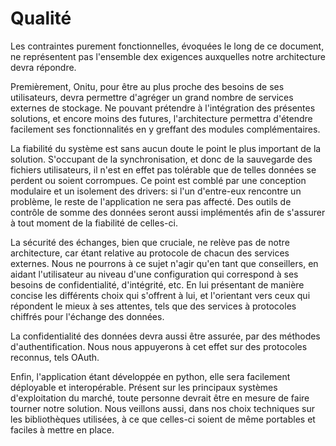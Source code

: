 # Qualité

Les contraintes purement fonctionnelles, évoquées le long de ce document, ne représentent pas l'ensemble dex exigences auxquelles notre architecture devra répondre.

Premièrement, Onitu, pour être au plus proche des besoins de ses utilisateurs, devra permettre d'agréger un grand nombre de services externes de stockage. Ne pouvant prétendre à l'intégration des présentes solutions, et encore moins des futures, l'architecture permettra d'étendre facilement ses fonctionnalités en y greffant des modules complémentaires.

La fiabilité du système est sans aucun doute le point le plus important de la solution. S'occupant de la synchronisation, et donc de la sauvegarde des fichiers utilisateurs, il n'est en effet pas tolérable que de telles données se perdent ou soient corrompues. Ce point est comblé par une conception modulaire et un isolement des drivers: si l'un d'entre-eux rencontre un problème, le reste de l'application ne sera pas affecté. Des outils de contrôle de somme des données seront aussi implémentés afin de s'assurer à tout moment de la fiabilité de celles-ci.

La sécurité des échanges, bien que cruciale, ne relève pas de notre architecture, car étant relative au protocole de chacun des services externes. Nous ne pourrons à ce sujet n'agir qu'en tant que conseillers, en aidant l'utilisateur au niveau d'une configuration qui correspond à ses besoins de confidentialité, d'intégrité, etc. En lui présentant de manière concise les différents choix qui s'offrent à lui, et l'orientant vers ceux qui répondent le mieux à ses attentes, tels que des services à protocoles chiffrés pour l'échange des données.

La confidentialité des données devra aussi être assurée, par des méthodes d'authentification. Nous nous appuyerons à cet effet sur des protocoles reconnus, tels OAuth.

Enfin, l'application étant développée en python, elle sera facilement déployable et interopérable. Présent sur les principaux systèmes d'exploitation du marché, toute personne devrait être en mesure de faire tourner notre solution. Nous veillons aussi, dans nos choix techniques sur les bibliothèques utilisées, à ce que celles-ci soient de même portables et faciles à mettre en place.